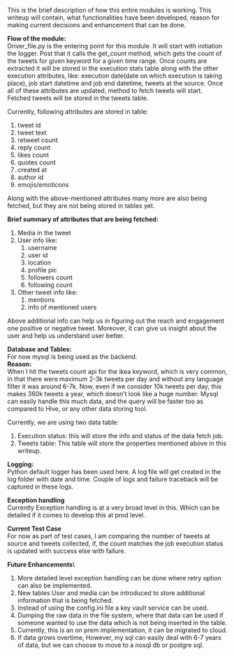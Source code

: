 This is the brief description of how this entire modules is working.
This writeup will contain, what functionalities have been developed, reason for making current decisions and enhancement 
that can be done.


**Flow of the module:**\
Driver_file.py is the entering point for this module. It will start with initiation the logger. Post that it calls the 
get_count method, which gets the count of the tweets for given keyword for a given time range. Once counts are extracted 
it will be stored in the execution stats table along with the other execution attributes, like:
execution date(date on which execution is taking place), job start datetime and job end datetime,
tweets at the source. Once all of these attributes are updated, method to fetch tweets will start. Fetched tweets will be 
stored in the tweets table. 

Currently, following attributes are stored in table:
1. tweet id
2. tweet text
3. retweet count
4. reply count
5. likes count
6. quotes count
7. created at
8. author id
9. emojis/emoticons

Along with the above-mentioned attributes many more are also being fetched, but they are not being stored in tables yet.

**Brief summary of attributes that are being fetched:**
1. Media in the tweet
2. User info like:
   1. username
   2. user id
   3. location
   4. profile pic
   5. followers count
   6. following count
3. Other tweet info like:
   1. mentions
   2. info of mentioned users

Above additional info can help us in figuring out the reach and engagement one positive or negative tweet. Moreover, it 
can give us insight about the user and help us understand user better.

**Database and Tables:**\
For now mysql is being used as the backend.\
**Reason:**\
When I hit the tweets count api for the ikea keyword, which is very common, in that there were maximum 2-3k tweets per 
day and without any language filter it was around 6-7k. Now, even if we consider 10k tweets per day, this makes 360k tweets
a year, which doesn't look like a huge number. Mysql can easily handle this much data, and the query will be faster too
 as compared to Hive, or any other data storing tool.

Currently, we are using two data table:
1. Execution status: this will store the info and status of the data fetch job.
2. Tweets table: This table will store the properties mentioned above in this writeup.

**Logging:**\
Python default logger has been used here. A log file will get created in the log folder with date and time. Couple of 
logs and failure traceback will be captured in these logs.

**Exception handling**\
Currently Exception handling is at a very broad level in this. Which can be detailed if it comes to develop this at prod 
level.

**Current Test Case**\
For now as part of test cases, I am comparing the number of tweets at source and tweets collected, if, the count matches
the job execution status is updated with success else with failure.

**Future Enhancements**\
1. More detailed level exception handling can be done where retry option can also be implemented.
2. New tables User and media can be introduced to store additional information that is being fetched.
3. Instead of using the config.ini file a key vault service can be used.
4. Dumping the raw data in the file system, where that data can be used if someone wanted to use the data which is not being inserted in the table.
5. Currently, this is an on prem implementation, it can be migrated to cloud.
6. If data grows overtime, However, my sql can easily deal with 6-7 years of data, but we can choose to move to a nosql db or postgre sql.



